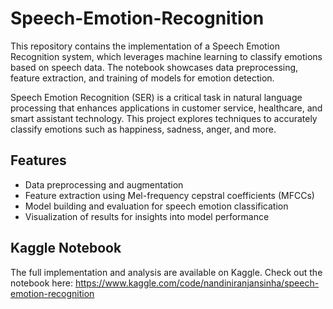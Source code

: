 # Speech-Emotion-Recognition

This repository contains the implementation of a Speech Emotion Recognition system, which leverages machine learning to classify emotions based on speech data. The notebook showcases data preprocessing, feature extraction, and training of models for emotion detection.

Speech Emotion Recognition (SER) is a critical task in natural language processing that enhances applications in customer service, healthcare, and smart assistant technology. This project explores techniques to accurately classify emotions such as happiness, sadness, anger, and more.

## Features
- Data preprocessing and augmentation
- Feature extraction using Mel-frequency cepstral coefficients (MFCCs)
- Model building and evaluation for speech emotion classification
- Visualization of results for insights into model performance

## Kaggle Notebook
The full implementation and analysis are available on Kaggle. Check out the notebook here:
https://www.kaggle.com/code/nandiniranjansinha/speech-emotion-recognition

